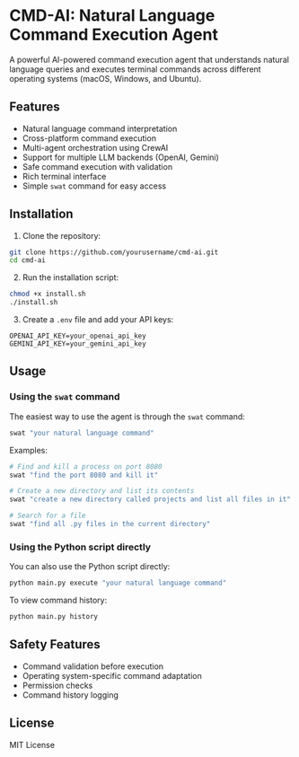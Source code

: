 # CMD-AI: Natural Language Command Execution Agent

A powerful AI-powered command execution agent that understands natural language queries and executes terminal commands across different operating systems (macOS, Windows, and Ubuntu).

## Features

- Natural language command interpretation
- Cross-platform command execution
- Multi-agent orchestration using CrewAI
- Support for multiple LLM backends (OpenAI, Gemini)
- Safe command execution with validation
- Rich terminal interface
- Simple `swat` command for easy access

## Installation

1. Clone the repository:
```bash
git clone https://github.com/yourusername/cmd-ai.git
cd cmd-ai
```

2. Run the installation script:
```bash
chmod +x install.sh
./install.sh
```

3. Create a `.env` file and add your API keys:
```
OPENAI_API_KEY=your_openai_api_key
GEMINI_API_KEY=your_gemini_api_key
```

## Usage

### Using the `swat` command

The easiest way to use the agent is through the `swat` command:

```bash
swat "your natural language command"
```

Examples:
```bash
# Find and kill a process on port 8080
swat "find the port 8080 and kill it"

# Create a new directory and list its contents
swat "create a new directory called projects and list all files in it"

# Search for a file
swat "find all .py files in the current directory"
```

### Using the Python script directly

You can also use the Python script directly:

```bash
python main.py execute "your natural language command"
```

To view command history:
```bash
python main.py history
```

## Safety Features

- Command validation before execution
- Operating system-specific command adaptation
- Permission checks
- Command history logging

## License

MIT License 